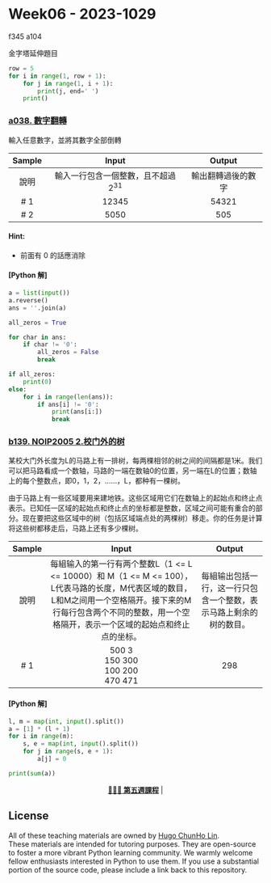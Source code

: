 # Week06 - 2023-1029

f345
a104

金字塔延伸題目
```py
row = 5
for i in range(1, row + 1):
    for j in range(1, i + 1):
        print(j, end=' ')
    print()
```



### [a038. 數字翻轉](https://zerojudge.tw/ShowProblem?problemid=a038)
輸入任意數字，並將其數字全部倒轉

| Sample | Input | Output |
| :------: | :--------: | :------: |
| 說明 | 輸入一行包含一個整數，且不超過 $2^{31}$ | 輸出翻轉過後的數字 |
| # 1 | 12345 | 54321 |
| # 2 | 5050 | 505 |

#### Hint: 
- 前面有 0 的話應消除

#### [Python 解]
```py
a = list(input())
a.reverse()
ans = ''.join(a)

all_zeros = True

for char in ans:
    if char != '0':
        all_zeros = False
        break

if all_zeros:
    print(0)
else:
    for i in range(len(ans)):
        if ans[i] != '0':
            print(ans[i:])
            break
```

### [b139. NOIP2005 2.校门外的树](https://zerojudge.tw/ShowProblem?problemid=b139)

某校大门外长度为L的马路上有一排树，每两棵相邻的树之间的间隔都是1米。我们可以把马路看成一个数轴，马路的一端在数轴0的位置，另一端在L的位置；数轴上的每个整数点，即0，1，2，……，L，都种有一棵树。

由于马路上有一些区域要用来建地铁。这些区域用它们在数轴上的起始点和终止点表示。已知任一区域的起始点和终止点的坐标都是整数，区域之间可能有重合的部分。现在要把这些区域中的树（包括区域端点处的两棵树）移走。你的任务是计算将这些树都移走后，马路上还有多少棵树。

| Sample | Input | Output |
| :------: | :--------: | :------: |
| 說明 | 每組输入的第一行有两个整数L（1 <= L <= 10000）和 M（1 <= M <= 100），L代表马路的长度，M代表区域的数目，L和M之间用一个空格隔开。接下来的M行每行包含两个不同的整数，用一个空格隔开，表示一个区域的起始点和终止点的坐标。 | 每組输出包括一行，这一行只包含一个整数，表示马路上剩余的树的数目。 |
| # 1 | 500 3<br>150 300<br>100 200<br>470 471 | 298 |

#### [Python 解]
```py
l, m = map(int, input().split())
a = [1] * (l + 1)
for i in range(m):
    s, e = map(int, input().split())
    for j in range(s, e + 1):
        a[j] = 0

print(sum(a))
```

<div align="center">
    <p>
        <a href="https://github.com/1chooo/23-fall-tutor/tree/main/courses/course05" target="_blank"><b>👨🏻‍💻 第五週課程</b></a> |
        <!-- <a href="https://github.com/1chooo/23-fall-tutor/tree/main/courses/course06" target="_blank"><b>👨🏻‍💻 第六週課程</b></a> -->
    </p>
</div>


## License

All of these teaching materials are owned by [Hugo ChunHo Lin](https://github.com/1chooo).   
These materials are intended for tutoring purposes. They are open-source to foster a more vibrant Python learning community. We warmly welcome fellow enthusiasts interested in Python to use them. If you use a substantial portion of the source code, please include a link back to this repository.
